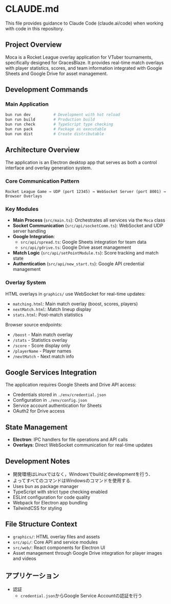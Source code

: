 # CLAUDE.md

This file provides guidance to Claude Code (claude.ai/code) when working with code in this repository.

## Project Overview

Moca is a Rocket League overlay application for VTuber tournaments, specifically designed for GracesBlaze. It provides real-time match overlays with player statistics, scores, and team information integrated with Google Sheets and Google Drive for asset management.

## Development Commands
### Main Application
```bash
bun run dev          # Development with hot reload
bun run build        # Production build  
bun run check        # TypeScript type checking
bun run pack         # Package as executable
bun run dist         # Create distributable
```

## Architecture Overview

The application is an Electron desktop app that serves as both a control interface and overlay generation system.

### Core Communication Pattern
```
Rocket League Game → UDP (port 12345) → WebSocket Server (port 8001) → Browser Overlays
```

### Key Modules

- **Main Process** (`src/main.ts`): Orchestrates all services via the `Moca` class
- **Socket Communication** (`src/api/socketComm.ts`): WebSocket and UDP server handling
- **Google Integration**: 
  - `src/api/spread.ts`: Google Sheets integration for team data
  - `src/api/gdrive.ts`: Google Drive asset management
- **Match Logic** (`src/api/setPointModule.ts`): Score tracking and match state
- **Authentication** (`src/api/new_start.ts`): Google API credential management

### Overlay System

HTML overlays in `graphics/` use WebSocket for real-time updates:
- `matching.html`: Main match overlay (boost, scores, players)
- `nextMatch.html`: Match lineup display  
- `stats.html`: Post-match statistics

Browser source endpoints:
- `/boost` - Main match overlay
- `/stats` - Statistics overlay
- `/score` - Score display only
- `/playerName` - Player names
- `/nextMatch` - Next match info

## Google Services Integration

The application requires Google Sheets and Drive API access:
- Credentials stored in `./env/credential.json`
- Configuration in `./env/config.json`
- Service account authentication for Sheets
- OAuth2 for Drive access

## State Management

- **Electron**: IPC handlers for file operations and API calls
- **Overlays**: Direct WebSocket communication for real-time updates

## Development Notes

- 開発環境はLinuxではなく，Windowsでbuildとdevelopmentを行う．
- よってすべてのコマンドはWindowsのコマンドを使用する.
- Uses bun as package manager
- TypeScript with strict type checking enabled
- ESLint configuration for code quality
- Webpack for Electron app bundling
- TailwindCSS for styling

## File Structure Context

- `graphics/`: HTML overlay files and assets
- `src/api/`: Core API and service modules
- `src/web/`: React components for Electron UI
- Asset management through Google Drive integration for player images and videos

## アプリケーション
- 認証
  - `credential.json`からGoogle Service Accountの認証を行う

